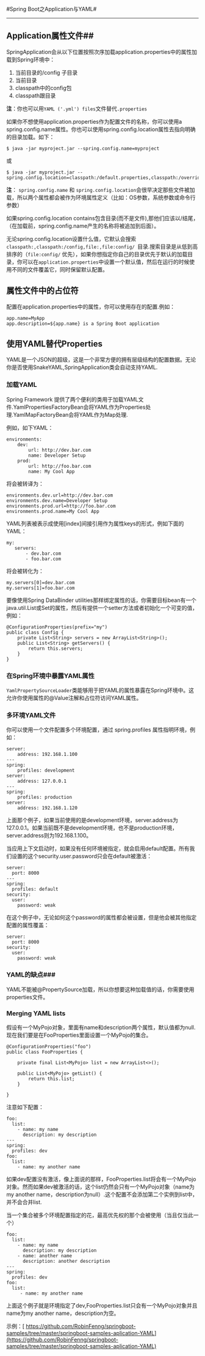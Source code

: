 #Spring Boot之Application与YAML#


----------


## Application属性文件##


SpringApplication会从以下位置按照次序加载application.properties中的属性加载到Spring环境中：


1. 当前目录的/config 子目录
2. 当前目录
3. classpath中的config包
4. classpath跟目录

**注**：你也可以用` YAML ('.yml') files `文件替代`.properties`


如果你不想使用application.properties作为配置文件的名称，你可以使用a spring.config.name属性。你也可以使用spring.config.location属性去指向明确的目录加载。如下：

    $ java -jar myproject.jar --spring.config.name=myproject

或
	
	$ java -jar myproject.jar --spring.config.location=classpath:/default.properties,classpath:/override.properties



**注**： `spring.config.name` 和 `spring.config.location`会很早决定那些文件被加载，所以两个属性都会被作为环境属性定义（比如：OS参数，系统参数或命令行参数）



如果spring.config.location contains包含目录(而不是文件),那他们应该以/结尾，（在加载前，spring.config.name产生的名称将被追加到后面）。


无论spring.config.location设置什么值，它默认会搜索`classpath:,classpath:/config,file:,file:config/ `目录.搜索目录是从低到高排序的（`file:config/` 优先），如果你想指定你自己的目录优先于默认的加载目录，你可以在`application.properties`中设置一个默认值，然后在运行的时候使用不同的文件覆盖它，同时保留默认配置。



## 属性文件中的占位符 ##


配置在application.properties中的属性，你可以使用存在的配置.例如：

	app.name=MyApp
	app.description=${app.name} is a Spring Boot application


## 使用YAML替代Properties ##


YAML是一个JSON的超级，这是一个非常方便的拥有层级结构的配置数据。无论你是否使用SnakeYAML,SpringApplication类会自动支持YAML.


### 加载YAML ###

Spring Framework 提供了两个便利的类用于加载YAML文件.YamlPropertiesFactoryBean会将YAML作为Properties处理.YamlMapFactoryBean会将YAML作为Map处理.

例如，如下YAML：

	environments:
	    dev:
	        url: http://dev.bar.com
	        name: Developer Setup
	    prod:
	        url: http://foo.bar.com
	        name: My Cool App

将会被转译为：

	environments.dev.url=http://dev.bar.com
	environments.dev.name=Developer Setup
	environments.prod.url=http://foo.bar.com
	environments.prod.name=My Cool App


YAML列表被表示成使用[index]间接引用作为属性keys的形式，例如下面的YAML：

	my:
	   servers:
	       - dev.bar.com
	       - foo.bar.com
	       


将会被转化为：
	
	my.servers[0]=dev.bar.com
	my.servers[1]=foo.bar.com




要像使用Spring DataBinder utilities那样绑定属性的话，你需要目标bean有一个java.util.List或Set的属性，然后有提供一个setter方法或者初始化一个可变的值，例如：

	@ConfigurationProperties(prefix="my")
	public class Config {
	    private List<String> servers = new ArrayList<String>();
	    public List<String> getServers() {
	        return this.servers;
	    }
	}



### 在Spring环境中暴露YAML属性 ###

`YamlPropertySourceLoader`类能够用于把YAML的属性暴露在Spring环境中。这允许你使用属性的@Value注解和占位符访问YAML属性。

### 多环境YAML文件 ##



你可以使用一个文件配置多个环境配置，通过 spring.profiles 属性指明环境，例如：

	server:
	    address: 192.168.1.100
	---
	spring:
	    profiles: development
	server:
	    address: 127.0.0.1
	---
	spring:
	    profiles: production
	server:
	    address: 192.168.1.120




上面那个例子，如果当前使用的是development环境，server.address为127.0.0.1。如果当前既不是development环境，也不是production环境，server.address则为192.168.1.100。


当应用上下文启动时，如果没有任何环境被指定，就会启用default配置。所有我们设置的这个security.user.password只会在default被激活：

	server:
	  port: 8000
	---
	spring:
	  profiles: default
	security:
	  user:
	    password: weak



在这个例子中，无论如何这个password的属性都会被设置，但是他会被其他指定配置的属性覆盖：

	server:
	  port: 8000
	security:
	  user:
	    password: weak


### YAML的缺点###


YAML不能被@PropertySource加载，所以你想要这种加载值的话，你需要使用properties文件。

### Merging YAML lists ###


假设有一个MyPojo对象，里面有name和description两个属性，默认值都为null.现在我们要是在FooProperties里面设置一个MyPojo的集合。

	@ConfigurationProperties("foo")
	public class FooProperties {
	
	    private final List<MyPojo> list = new ArrayList<>();
	
	    public List<MyPojo> getList() {
	        return this.list;
	    }
	
	}


注意如下配置：
	
	foo:
	  list:
	    - name: my name
	      description: my description
	---
	spring:
	  profiles: dev
	foo:
	  list:
	    - name: my another name
	    


如果dev配置没有激活，像上面说的那样，FooProperties.list将会有一个MyPojo对象。然而如果dev被激活的话，这个list仍然会只有一个MyPojo对象（name为my another name，description为null）.这个配置不会添加第二个实例到list中，并不会合并list.



当一个集合被多个环境配置指定的花，最高优先权的那个会被使用（当且仅当此一个）

	foo:
	  list:
	    - name: my name
	      description: my description
	    - name: another name
	      description: another description
	---
	spring:
	  profiles: dev
	foo:
	  list:
	     - name: my another name



上面这个例子就是环境指定了dev,FooProperties.list只会有一个MyPojo对象并且name为my another name，description为空。

示例：[ https://github.com/RobinFenng/springboot-samples/tree/master/springboot-samples-aplication-YAML](https://github.com/RobinFenng/springboot-samples/tree/master/springboot-samples-aplication-YAML)